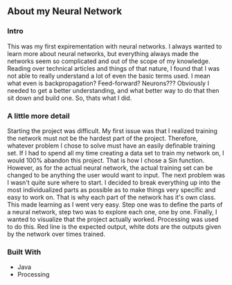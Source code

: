 ## About my Neural Network

### Intro

This was my first expirementation with neural networks. I always wanted to learn more about neural networks, but everything always made the networks seem so complicated and out of the scope of my knowledge. Reading over technical articles and things of that nature, I found that I was not able to really understand a lot of even the basic terms used. I mean what even is backpropagation? Feed-forward? Neurons??? Obviously I needed to get a better understanding, and what better way to do that then sit down and build one. So, thats what I did. 

### A little more detail

Starting the project was difficult. My first issue was that I realized training the network must not be the hardest part of the project. Therefore, whatever problem I chose to solve must have an easily definable training set. If I had to spend all my time creating a data set to train my network on, I would 100% abandon this project. That is how I chose a Sin function. However, as for the actual neural network, the actual training set can be changed to be anything the user would want to input. The next problem was I wasn't quite sure where to start. I decided to break everything up into the most individualized parts as possible as to make things very specific and easy to work on. That is why each part of the network has it's own class. This made learning as I went very easy. Step one was to define the parts of a neural network, step two was to explore each one, one by one. Finally, I wanted to visualize that the project actually worked. Processing was used to do this. Red line is the expected output, white dots are the outputs given by the network over times trained. 

### Built With

* Java
* Processing
